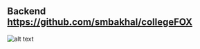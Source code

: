 ## Backend https://github.com/smbakhal/collegeFOX 


![alt text](https://github.com/smbakhal/CollegeFOX-frontend/blob/main/public/DashBoard.jpg?raw=true)
